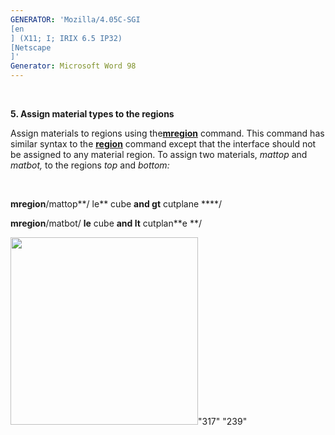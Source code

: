 ```yaml
---
GENERATOR: 'Mozilla/4.05C-SGI 
[en
] (X11; I; IRIX 6.5 IP32) 
[Netscape
]'
Generator: Microsoft Word 98
---
```


 

 **5. Assign material types to the regions**

Assign materials to regions using the[**mregion**](MREGION.md)
command. This command has similar syntax to the
**[region](REGION.md)** command except that the interface should not
be assigned to any material region. To assign two materials, *mattop*
and *matbot,* to the regions *top* and *bottom:*

 

**mregion**/mattop**/ le** cube **and gt** cutplane ****/

**mregion**/matbot/ **le** cube **and lt** cutplan**e **/

<img height="300" width="300" src="Image225.gif">"317" "239"
